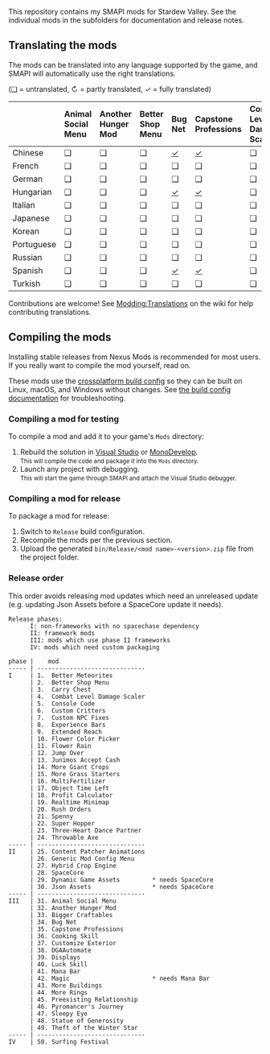 ﻿This repository contains my SMAPI mods for Stardew Valley. See the individual mods in the
subfolders for documentation and release notes.

## Translating the mods
The mods can be translated into any language supported by the game, and SMAPI will automatically
use the right translations.

(❑ = untranslated, ↻ = partly translated, ✓ = fully translated)

&nbsp;     | Animal Social Menu | Another Hunger Mod | Better Shop Menu | Bug Net                  | Capstone Professions                  | Combat Level Damage Scaler | Cooking Skill                  | Displays                   | Dynamic Game Assets | Experience Bars | Extended Reach | Flower Rain | Generic Mod Config Menu | Hybrid Crop Engine | Jump Over | Junimos Accept Cash | Luck Skill                  | Magic                   | More Buildings | More Rings | Object Time Left | Preexisting Relationships                 | Surfing Festival
---------- | :----------------- | :----------------- | :--------------- | :----------------------- | :------------------------------------ | :------------------------- | :----------------------------- | :------------------------- | :------------------ | :-------------- | :------------- | :---------- | :---------------------- | :----------------- | :-------- | :------------------ | :-------------------------- | :---------------------- | :------------- | :--------- | :----------------| :---------------------------------------- | :---------------
Chinese    | ❑                  | ❑                  | ❑                | [✓](BugNet/i18n/zh.json) | [✓](CapstoneProfessions/i18n/zh.json) | ❑                          | ❑                              | [✓](Displays/i18n/zh.json) | ❑                   | ❑               | ❑              | ❑           | ❑                       | ❑                  | ❑         | ❑                   | ❑                           | [↻](Magic/i18n/zh.json) | ❑              | ✓          | ❑                | [✓](PreexistingRelationship/i18n/zh.json) | ✓
French     | ❑                  | ❑                  | ❑                | ❑                        | ❑                                     | ❑                          | [✓](CookingSkill/i18n/fr.json) | ❑                          | ❑                   | ❑               | ❑              | ❑           | ❑                       | ❑                  | ❑         | ❑                   | [✓](LuckSkill/i18n/fr.json) | ❑                       | ❑              | ❑          | ❑                | ❑                                         | ❑
German     | ❑                  | ❑                  | ❑                | ❑                        | ❑                                     | ❑                          | ❑                              | [✓](Displays/i18n/de.json) | ❑                   | ❑               | ❑              | ❑           | ❑                       | ❑                  | ❑         | ❑                   | ❑                           | ❑                       | ❑              | ❑          | ❑                | ❑                                         | ❑
Hungarian  | ❑                  | ❑                  | ❑                | [✓](BugNet/i18n/hu.json) | [✓](CapstoneProfessions/i18n/hu.json) | ❑                          | ❑                              | ❑                          | ❑                   | ❑               | ❑              | ❑           | ❑                       | ❑                  | ❑         | ❑                   | ❑                           | ❑                       | ❑              | ✓          | ❑                | ❑                                         | ✓
Italian    | ❑                  | ❑                  | ❑                | ❑                        | ❑                                     | ❑                          | ❑                              | ❑                          | ❑                   | ❑               | ❑              | ❑           | ❑                       | ❑                  | ❑         | ❑                   | ❑                           | ❑                       | ❑              | ❑          | ❑                | ❑                                         | ❑
Japanese   | ❑                  | ❑                  | ❑                | ❑                        | ❑                                     | ❑                          | ❑                              | ❑                          | ❑                   | ❑               | ❑              | ❑           | ❑                       | ❑                  | ❑         | ❑                   | ❑                           | ❑                       | ❑              | ❑          | ❑                | ❑                                         | ❑
Korean     | ❑                  | ❑                  | ❑                | ❑                        | ❑                                     | ❑                          | ❑                              | ❑                          | ❑                   | ❑               | ❑              | ❑           | ❑                       | ❑                  | ❑         | ❑                   | ❑                           | [↻](Magic/i18n/ko.json) | ❑              | ❑          | ❑                | ❑                                         | ✓
Portuguese | ❑                  | ❑                  | ❑                | ❑                        | ❑                                     | ❑                          | ❑                              | ❑                          | ❑                   | ❑               | ❑              | ❑           | ❑                       | ❑                  | ❑         | ❑                   | ❑                           | [↻](Magic/i18n/pt.json) | ❑              | ❑          | ❑                | ❑                                         | ❑
Russian    | ❑                  | ❑                  | ❑                | ❑                        | ❑                                     | ❑                          | ❑                              | ❑                          | ❑                   | ❑               | ❑              | ❑           | ❑                       | ❑                  | ❑         | ❑                   | ❑                           | ❑                       | ❑              | ❑          | ❑                | ❑                                         | ✓
Spanish    | ❑                  | ❑                  | ❑                | [✓](BugNet/i18n/es.json) | [✓](CapstoneProfessions/i18n/es.json) | ❑                          | ❑                              | [✓](Displays/i18n/es.json) | ❑                   | ❑               | ❑              | ❑           | ❑                       | ❑                  | ❑         | ❑                   | ❑                           | [↻](Magic/i18n/es.json) | ❑              | ✓          | ❑                | [✓](PreexistingRelationship/i18n/es.json) | ✓
Turkish    | ❑                  | ❑                  | ❑                | ❑                        | ❑                                     | ❑                          | ❑                              | ❑                          | ❑                   | ❑               | ❑              | ❑           | ❑                       | ❑                  | ❑         | ❑                   | ❑                           | ❑                       | ❑              | ❑          | ❑                | ❑                                         | ❑

Contributions are welcome! See [Modding:Translations](https://stardewvalleywiki.com/Modding:Translations)
on the wiki for help contributing translations.

## Compiling the mods
Installing stable releases from Nexus Mods is recommended for most users. If you really want to
compile the mod yourself, read on.

These mods use the [crossplatform build config](https://www.nuget.org/packages/Pathoschild.Stardew.ModBuildConfig)
so they can be built on Linux, macOS, and Windows without changes. See [the build config documentation](https://www.nuget.org/packages/Pathoschild.Stardew.ModBuildConfig)
for troubleshooting.

### Compiling a mod for testing
To compile a mod and add it to your game's `Mods` directory:

1. Rebuild the solution in [Visual Studio](https://www.visualstudio.com/vs/community/) or [MonoDevelop](http://www.monodevelop.com/).  
   <small>This will compile the code and package it into the `Mods` directory.</small>
2. Launch any project with debugging.  
   <small>This will start the game through SMAPI and attach the Visual Studio debugger.</small>

### Compiling a mod for release
To package a mod for release:

1. Switch to `Release` build configuration.
2. Recompile the mods per the previous section.
3. Upload the generated `bin/Release/<mod name>-<version>.zip` file from the project folder.

### Release order
This order avoids releasing mod updates which need an unreleased update (e.g. updating Json Assets
before a SpaceCore update it needs).

```
Release phases:
      I: non-frameworks with no spacechase dependency
      II: framework mods
      III: mods which use phase II frameworks
      IV: mods which need custom packaging

phase |    mod
----- | ------------------------------
I     | 1.  Better Meteorites
      | 2.  Better Shop Menu
      | 3.  Carry Chest
      | 4.  Combat Level Damage Scaler
      | 5.  Console Code
      | 6.  Custom Critters
      | 7.  Custom NPC Fixes
      | 8.  Experience Bars
      | 9.  Extended Reach
      | 10. Flower Color Picker
      | 11. Flower Rain
      | 12. Jump Over
      | 13. Junimos Accept Cash
      | 14. More Giant Crops
      | 15. More Grass Starters
      | 16. MultiFertilizer
      | 17. Object Time Left
      | 18. Profit Calculator
      | 19. Realtime Minimap
      | 20. Rush Orders
      | 21. Spenny
      | 22. Super Hopper
      | 23. Three-Heart Dance Partner
      | 24. Throwable Axe
----- | ------------------------------
II    | 25. Content Patcher Animations
      | 26. Generic Mod Config Menu
      | 27. Hybrid Crop Engine
      | 28. SpaceCore
      | 29. Dynamic Game Assets         * needs SpaceCore
      | 30. Json Assets                 * needs SpaceCore
----- | ------------------------------
III   | 31. Animal Social Menu
      | 32. Another Hunger Mod
      | 33. Bigger Craftables
      | 34. Bug Net
      | 35. Capstone Professions
      | 36. Cooking Skill
      | 37. Customize Exterior
      | 38. DGAAutomate
      | 39. Displays
      | 40. Luck Skill
      | 41. Mana Bar
      | 42. Magic                       * needs Mana Bar
      | 43. More Buildings
      | 44. More Rings
      | 45. Preexisting Relationship
      | 46. Pyromancer's Journey
      | 47. Sleepy Eye
      | 48. Statue of Generosity
      | 49. Theft of the Winter Star
----- | ------------------------------
IV    | 50. Surfing Festival
```

